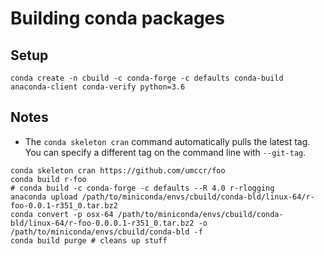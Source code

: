 # Building conda packages

## Setup

```
conda create -n cbuild -c conda-forge -c defaults conda-build anaconda-client conda-verify python=3.6
```

## Notes

* The `conda skeleton cran` command automatically pulls the latest tag. You can specify a different
  tag on the command line with `--git-tag`.

```
conda skeleton cran https://github.com/umccr/foo
conda build r-foo
# conda build -c conda-forge -c defaults --R 4.0 r-rlogging
anaconda upload /path/to/miniconda/envs/cbuild/conda-bld/linux-64/r-foo-0.0.1-r351_0.tar.bz2
conda convert -p osx-64 /path/to/miniconda/envs/cbuild/conda-bld/linux-64/r-foo-0.0.0.1-r351_0.tar.bz2 -o /path/to/miniconda/envs/cbuild/conda-bld -f
conda build purge # cleans up stuff
```
